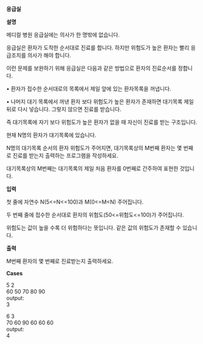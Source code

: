 **응급실**

**설명**

메디컬 병원 응급실에는 의사가 한 명밖에 없습니다.

응급실은 환자가 도착한 순서대로 진료를 합니다. 하지만 위험도가 높은 환자는 빨리 응급조치를 의사가 해야 합니다.

이런 문제를 보완하기 위해 응급실은 다음과 같은 방법으로 환자의 진료순서를 정합니다.

• 환자가 접수한 순서대로의 목록에서 제일 앞에 있는 환자목록을 꺼냅니다.

• 나머지 대기 목록에서 꺼낸 환자 보다 위험도가 높은 환자가 존재하면 대기목록 제일 뒤로 다시 넣습니다. 그렇지 않으면 진료를 받습니다.

즉 대기목록에 자기 보다 위험도가 높은 환자가 없을 때 자신이 진료를 받는 구조입니다.

현재 N명의 환자가 대기목록에 있습니다.

N명의 대기목록 순서의 환자 위험도가 주어지면, 대기목록상의 M번째 환자는 몇 번째로 진료를 받는지 출력하는 프로그램을 작성하세요.

대기목록상의 M번째는 대기목록의 제일 처음 환자를 0번째로 간주하여 표현한 것입니다.

**입력**

첫 줄에 자연수 N(5<=N<=100)과 M(0<=M<N) 주어집니다.

두 번째 줄에 접수한 순서대로 환자의 위험도(50<=위험도<=100)가 주어집니다.

위험도는 값이 높을 수록 더 위험하다는 뜻입니다. 같은 값의 위험도가 존재할 수 있습니다.

**출력**

M번째 환자의 몇 번째로 진료받는지 출력하세요.

**Cases**

5 2<br>
60 50 70 80 90<br>
output:<br>
3

6 3<br>
70 60 90 60 60 60<br>
output:<br>
4